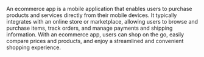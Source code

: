 
An ecommerce app is a mobile application that enables users to purchase products and services directly from their mobile devices. It typically integrates with an online store or marketplace, allowing users to browse and purchase items, track orders, and manage payments and shipping information. With an ecommerce app, users can shop on the go, easily compare prices and products, and enjoy a streamlined and convenient shopping experience.

